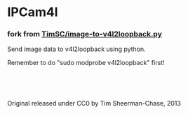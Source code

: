 # IPCam4l

### fork from [TimSC/image-to-v4l2loopback.py](TimSC/image-to-v4l2loopback.py)

Send image data to v4l2loopback using python. 

Remember to do "sudo modprobe v4l2loopback" first! 

&nbsp;

&nbsp;

Original released under CC0 by Tim Sheerman-Chase, 2013
